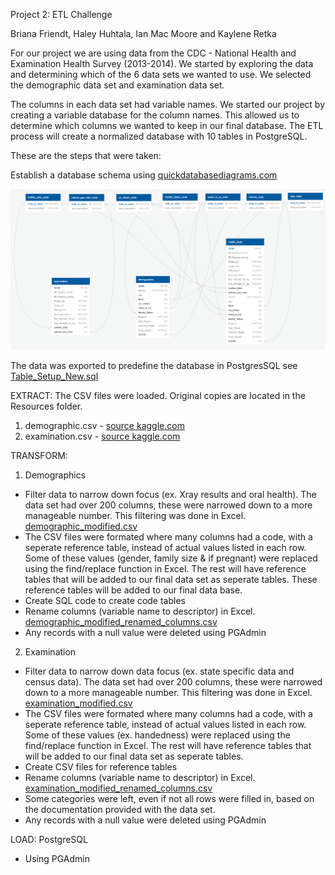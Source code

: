 Project 2: ETL Challenge

Briana Friendt, Haley Huhtala, Ian Mac Moore and Kaylene Retka

For our project we are using data from the CDC - National Health and Examination Health Survey (2013-2014). We started by exploring the data and determining which of the 6 data sets we wanted to use. We selected the demographic data set and examination data set. 

The columns in each data set had variable names. We started our project by creating a variable database for the column names. This allowed us to determine which columns we wanted to keep in our final database. The ETL process will create a normalized database with 10 tables in PostgreSQL. 

These are the steps that were taken:

Establish a database schema using [quickdatabasediagrams.com](https://www.quickdatabasediagrams.com/)

![ERD.png](ERD.png)

The data was exported to predefine the database in PostgresSQL see [Table_Setup_New.sql](Table_Setup_New.sql)

EXTRACT: The CSV files were loaded. Original copies are located in the Resources folder.
1. demographic.csv - [source kaggle.com](https://www.kaggle.com/cdc/national-health-and-nutrition-examination-survey?select=demographic.csv)
2. examination.csv - [source kaggle.com](https://www.kaggle.com/cdc/national-health-and-nutrition-examination-survey?select=examination.csv)

TRANSFORM:
1. Demographics 
- Filter data to narrow down focus (ex. Xray results and oral health). The data set had over 200 columns, these were narrowed down to a more manageable number. This filtering was done in Excel. [demographic_modified.csv](Resources/demographic_modified.csv)
- The CSV files were formated where many columns had a code, with a seperate reference table, instead of actual values listed in each row. Some of these values (gender, family size & if pregnant) were replaced using the find/replace function in Excel. The rest will have reference tables that will be added to our final data set as seperate tables. These reference tables will be added to our final data base.  
- Create SQL code to create code tables
- Rename columns (variable name to descriptor) in Excel. [demographic_modified_renamed_columns.csv](Resources/demographic_modified_renamed_columns.csv)
- Any records with a null value were deleted using PGAdmin



2. Examination
- Filter data to narrow down data focus (ex. state specific data and census data). The data set had over 200 columns, these were narrowed down to a more manageable number. This filtering was done in Excel. [examination_modified.csv](Resources/examination_modified.csv)
- The CSV files were formated where many columns had a code, with a seperate reference table, instead of actual values listed in each row. Some of these values (ex. handedness) were replaced using the find/replace function in Excel. The rest will have reference tables that will be added to our final data set as seperate tables.
- Create CSV files for reference tables
- Rename columns (variable name to descriptor) in Excel. [examination_modified_renamed_columns.csv](Resources/examination_modified_renamed_columns.csv)
- Some categories were left, even if not all rows were filled in, based on the documentation provided with the data set. 
- Any records with a null value were deleted using PGAdmin


LOAD: PostgreSQL
- Using PGAdmin
